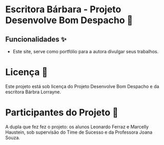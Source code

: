 # Escritora Bárbara - Projeto Desenvolve Bom Despacho 🤖


## Funcionalidades ✨

- Este site, serve como portfólio para a autora divulgar seus trabalhos.

# Licença 📜

Este projeto está sob licença do Projeto Desenvolve Bom Despacho e da escritora Bárbra Lorrayne.

# Participantes do Projeto 🤝

A dupla que fez fez o projeto: os alunos Leonardo Ferraz e Marcelly Haustein, sob supervisão do Time de Sucesso e da Professora Joana Souza.


